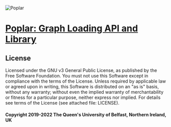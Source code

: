 ![Poplar](https://blogs.qub.ac.uk/dipsa/wp-content/uploads/sites/319/2024/02/poplar.jpg)

# [Poplar: Graph Loading API and Library](https://blogs.qub.ac.uk/DIPSA/Poplar/)


## License
Licensed under the GNU v3 General Public License, as published by the Free Software Foundation. You must not use this Software except in compliance with the terms of the License. Unless required by applicable law or agreed upon in writing, this Software is distributed on an "as is" basis, without any warranty; without even the implied warranty of merchantability or fitness for a particular purpose, neither express nor implied. For details see terms of the License (see attached file: LICENSE). 

#### Copyright 2019-2022 The Queen's University of Belfast, Northern Ireland, UK
